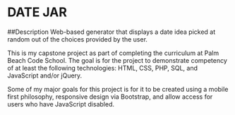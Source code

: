 # DATE JAR

##Description
Web-based generator that displays a date idea picked at random out of the choices provided by the user.

This is my capstone project as part of completing the curriculum at Palm Beach Code School.  The goal is for the project to demonstrate competency of at least the following technologies: HTML, CSS, PHP, SQL, and JavaScript and/or jQuery.

Some of my major goals for this project is for it to be created using a mobile first philosophy, responsive design via Bootstrap, and allow access for users who have JavaScript disabled.
